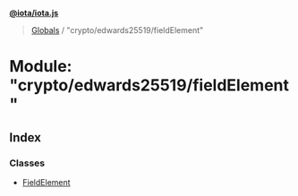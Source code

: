 **[@iota/iota.js](../README.md)**

> [Globals](../README.md) / "crypto/edwards25519/fieldElement"

# Module: "crypto/edwards25519/fieldElement"

## Index

### Classes

* [FieldElement](../classes/_crypto_edwards25519_fieldelement_.fieldelement.md)
